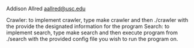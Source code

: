 Addison Allred
aallred@usc.edu

Crawler: to implement crawler, type make crawler and then ./crawler
with the provide the designated information for the program
Search: to implement search, type make search and then execute program
from ./search with the provided config file you wish to run the program on. 
